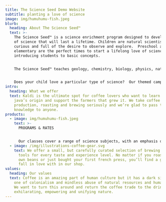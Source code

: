 ```yaml
---
title: The Science Seed Demo Website
subtitle: planting a love of science
image: img/humuhumu-fish.jpeg
blurb:
  heading: About The Science Seed™
  text: >-
    The Science Seed™ is a science enrichment program designed to develop a love
    of science that will last a lifetime. Children are natural scientists;
    curious and full of the desire to observe and explore.  Preschool and early
    elementary are the perfect times to start a lifelong love of science by
    introducing students to basic concepts.


    The Science Seed™ teaches geology, chemistry, biology, physics, nature and nutrition in fun, interactive and age-appropriate ways.  Instead of offering sessions in topic themes, we aim for students to understand the breadth of science…science is big and broad!  Therefore, any time your child is enrolled in our classes, whether it is an after school program, through the County classes or during their regular preschool day, they will have a mix of science disciplines.  By experiencing a broad range of topics, we hope all children will learn that they love science!


    Does your child love a particular type of science?  Our themed camps will be perfect for them.  Our camp focus on one discipline for a week-long in-depth exploration!
intro:
  heading: What we offer
  text: Kaldi is the ultimate spot for coffee lovers who want to learn about their
    java’s origin and support the farmers that grew it. We take coffee
    production, roasting and brewing seriously and we’re glad to pass that
    knowledge to anyone.
products:
  - image: img/humuhumu-fish.jpeg
    text: >-
      PROGRAMS & RATES


      Our classes cover a range of science subjects, with an emphasis on fun AND learning!
  - image: /img/illustrations-coffee-gear.svg
    text: We offer a small, but carefully curated selection of brewing gear and
      tools for every taste and experience level. No matter if you roast your
      own beans or just bought your first french press, you’ll find a gadget to
      fall in love with in our shop.
values:
  heading: Our values
  text: Coffee is an amazing part of human culture but it has a dark side too –
    one of colonialism and mindless abuse of natural resources and human lives.
    We want to turn this around and return the coffee trade to the drink’s
    exhilarating, empowering and unifying nature.
---
```


